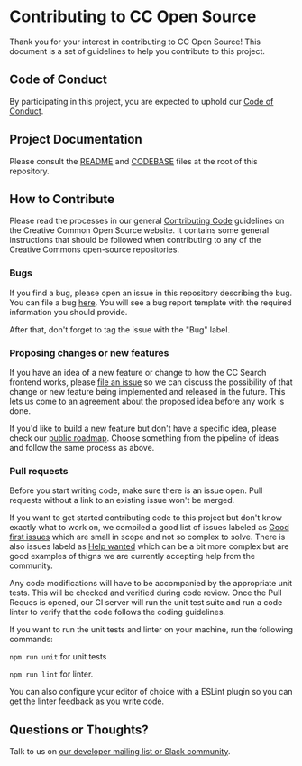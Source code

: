 # Contributing to CC Open Source

Thank you for your interest in contributing to CC Open Source! This document is a set of guidelines to help you contribute to this project.

## Code of Conduct

By participating in this project, you are expected to uphold our [Code of Conduct](https://creativecommons.github.io/community/code-of-conduct/).

## Project Documentation

Please consult the [README](./README.md) and [CODEBASE](./CODEBASE.md) files at the root of this repository.

## How to Contribute

Please read the processes in our general [Contributing Code](https://creativecommons.github.io/contributing-code/) guidelines on the Creative Common Open Source website. It contains some general instructions that should be followed when contributing to any of the Creative Commons open-source repositories.

### Bugs

If you find a bug, please open an issue in this repository describing the bug. You can file a bug [here](https://github.com/creativecommons/cccatalog-frontend/issues/new?template=bug_report.md). You will see a bug report template with the required information you should provide.

After that, don't forget to tag the issue with the "Bug" label.

### Proposing changes or new features

If you have an idea of a new feature or change to how the CC Search frontend works, please [file an issue](https://github.com/creativecommons/cccatalog-frontend/issues/new?template=feature_request.md) so we can discuss the possibility of that change or new feature being implemented and released in the future. This lets us come to an agreement about the proposed idea before any work is done.

If you'd like to build a new feature but don't have a specific idea, please check our [public roadmap](https://docs.google.com/document/d/19yH2V5K4nzWgEXaZhkzD1egzrRayyDdxlzxZOTCm_pc/). Choose something from the pipeline of ideas and follow the same process as above.

### Pull requests

Before you start writing code, make sure there is an issue open. Pull requests without a link to an existing issue won't be merged.

If you want to get started contributing code to this project but don't know exactly what to work on, we compiled a good list of issues labeled as [Good first issues](https://github.com/creativecommons/cccatalog-frontend/labels/good%20first%20issue) which are small in scope and not so complex to solve. There is also issues labeld as [Help wanted](https://github.com/creativecommons/cccatalog-frontend/labels/help%20wanted) which can be a bit more complex but are good examples of thigns we are currently accepting help from the community.

Any code modifications will have to be accompanied by the appropriate unit tests. This will be checked and verified during code review. Once the Pull Reques is opened, our CI server will run the unit test suite and run a code linter to verify that the code follows the coding guidelines.

If you want to run the unit tests and linter on your machine, run the following commands:

`npm run unit` for unit tests

`npm run lint` for linter.

You can also configure your editor of choice with a ESLint plugin so you can get the linter feedback as you write code.

## Questions or Thoughts?

Talk to us on [our developer mailing list or Slack community](https://creativecommons.github.io/community/).
